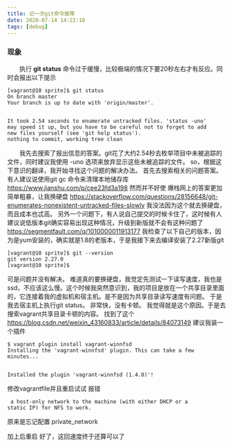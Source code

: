```yaml
---
title: 记一次git命令故障
date: 2020-07-14 14:22:18
tags: [debug]
---
```

### 现象
&emsp;&emsp;执行 **git status** 命令过于缓慢，比较极端的情况下要20秒左右才有反应。同时会报出以下提示
```
[vagrant@10 sprite]$ git status
On branch master
Your branch is up to date with 'origin/master'.


It took 2.54 seconds to enumerate untracked files. 'status -uno'
may speed it up, but you have to be careful not to forget to add
new files yourself (see 'git help status').
nothing to commit, working tree clean
```
<!--more-->
&emsp;&emsp;我先去搜索了报出信息的答案。git花了大约2.54秒去枚举项目中未被追踪的文件，同时建议我使用 -uno 选项来放弃显示这些未被追踪的文件。
so，根据这下意识的翻译，我开始寻找这个问题的解决办法。
首先去搜索相关的问题答案。
有人建议说使用git gc 命令来清理本地储存库
https://www.jianshu.com/p/cee23fd3a198
然而并不好使
爆栈网上的答案更加简单粗暴，让我换硬盘
https://stackoverflow.com/questions/28156648/git-enumerates-nonexistent-untracked-files-slowly
我没法因为这个就去换硬盘，而且成本也忒高。
另外一个问题下，有人说自己提交的时候卡住了，这时候有人建议说低版本git确实容易出现这种情况，升级到新版就不会有这种问题了
https://segmentfault.com/q/1010000011913177
我检查了以下自己的版本，因为是yum安装的，确实就是1.8的老版本，于是我接下来去编译安装了2.27新版git
```
[vagrant@10 sprite]$ git --version
git version 2.27.0
[vagrant@10 sprite]$ 
```
可是问题并没有解决。
难道真的要换硬盘，我觉定先测试一下读写速度，我也是ssd，不应该这么慢。这个时候我突然意识到，我的项目是放在一个共享目录里面的，它连接着我的虚拟机和宿主机。是不是因为共享目录读写速度有问题。
于是我去宿主机上执行git status。
非常快，没有卡顿。
我觉得就是这个原因。于是去搜索vagrant共享目录卡顿的内容。
找到了这个
https://blog.csdn.net/weixin_43160833/article/details/84073149
建议我装一个插件
```
$ vagrant plugin install vagrant-winnfsd
Installing the 'vagrant-winnfsd' plugin. This can take a few minutes...


Installed the plugin 'vagrant-winnfsd (1.4.0)'!
```
修改vagrantfile并且重启试试
报错
```
 a host-only network to the machine (with either DHCP or a
static IP) for NFS to work.
```
原来是忘记配置 private_network

加上后重启
好了，这回速度终于还算可以了
